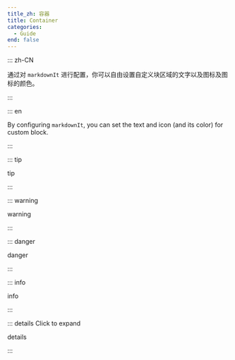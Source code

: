 ```yaml
---
title_zh: 容器
title: Container
categories:
  - Guide
end: false
---
```


::: zh-CN

通过对 `markdownIt` 进行配置，你可以自由设置自定义块区域的文字以及图标及图标的颜色。

:::

::: en

By configuring `markdownIt`, you can set the text and icon (and its color) for
custom block.

:::



::: tip

tip

:::

::: warning

warning

:::

::: danger

danger

:::

::: info

info

:::

::: details Click to expand

details

:::
